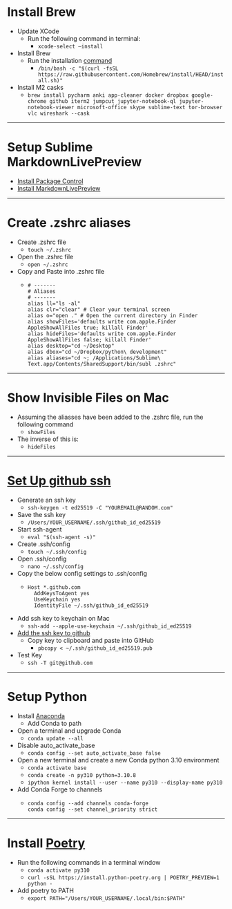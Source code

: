 # Install Brew

- Update XCode
  - Run the following command in terminal:
    - `xcode-select —install`
- Install Brew
  - Run the installation [command](https://brew.sh/)
      - `/bin/bash -c "$(curl -fsSL https://raw.githubusercontent.com/Homebrew/install/HEAD/install.sh)"`
- Install M2 casks
  - `brew install pycharm anki app-cleaner docker dropbox google-chrome github iterm2 jumpcut jupyter-notebook-ql jupyter-notebook-viewer microsoft-office skype sublime-text tor-browser vlc wireshark --cask`

---

# Setup Sublime MarkdownLivePreview

- [Install Package Control](https://packagecontrol.io/installation)
- [Install MarkdownLivePreview](https://packagecontrol.io/packages/MarkdownLivePreview)

---

# Create .zshrc aliases

- Create .zshrc file
  - `touch ~/.zshrc`
- Open the .zshrc file
  - `open ~/.zshrc`
- Copy and Paste into .zshrc file
  - ```
    # -------
    # Aliases
    # -------
    alias ll="ls -al"
    alias clr="clear" # Clear your terminal screen
    alias o="open ." # Open the current directory in Finder
    alias showFiles='defaults write com.apple.Finder AppleShowAllFiles true; killall Finder'
    alias hideFiles='defaults write com.apple.Finder AppleShowAllFiles false; killall Finder'
    alias desktop="cd ~/Desktop"
    alias dbox="cd ~/Dropbox/python\ development"
    alias aliases="cd ~; /Applications/Sublime\ Text.app/Contents/SharedSupport/bin/subl .zshrc"
    ```
---

# Show Invisible Files on Mac

- Assuming the aliasses have been added to the .zshrc file, run the following command
  - `showFiles`
- The inverse of this is:
  - `hideFiles`

---

# [Set Up github ssh](https://docs.github.com/en/authentication/connecting-to-github-with-ssh/generating-a-new-ssh-key-and-adding-it-to-the-ssh-agent)

- Generate an ssh key
  - `ssh-keygen -t ed25519 -C "YOUREMAIL@RANDOM.com"`
- Save the ssh key
  - `/Users/YOUR_USERNAME/.ssh/github_id_ed25519`
- Start ssh-agent
  - `eval "$(ssh-agent -s)"`
- Create .ssh/config
  - `touch ~/.ssh/config`
- Open .ssh/config
  - `nano ~/.ssh/config`
- Copy the below config settings to .ssh/config
  - ```
    Host *.github.com
      AddKeysToAgent yes
      UseKeychain yes
      IdentityFile ~/.ssh/github_id_ed25519
    ```
- Add ssh key to keychain on Mac
  - `ssh-add --apple-use-keychain ~/.ssh/github_id_ed25519`
- [Add the ssh key to github](https://docs.github.com/en/authentication/connecting-to-github-with-ssh/adding-a-new-ssh-key-to-your-github-account)
  - Copy key to clipboard and paste into GitHub
    - `pbcopy < ~/.ssh/github_id_ed25519.pub`
- Test Key
  - `ssh -T git@github.com`

---

# Setup Python

- Install [Anaconda](https://www.anaconda.com/products/distribution)
  - Add Conda to path
- Open a terminal and upgrade Conda
  - `conda update --all`
- Disable auto_activate_base
  - `conda config --set auto_activate_base false`
- Open a new terminal and create a new Conda python 3.10 environment
  - `conda activate base`
  - `conda create -n py310 python=3.10.8`
  - `ipython kernel install --user --name py310 --display-name py310`
- Add Conda Forge to channels
  -  ```
     conda config --add channels conda-forge
     conda config --set channel_priority strict
     ```

---

# Install [Poetry](https://python-poetry.org/docs/#installing-with-the-official-installer)
- Run the following commands in a terminal window
  - `conda activate py310`
  - `curl -sSL https://install.python-poetry.org | POETRY_PREVIEW=1 python -`
- Add poetry to PATH
  - `export PATH="/Users/YOUR_USERNAME/.local/bin:$PATH"`

